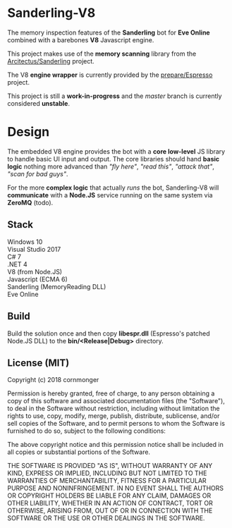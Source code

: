 # Sanderling-V8
The memory inspection features of the **Sanderling** bot for **Eve Online** combined with a barebones **V8** Javascript engine.

This project makes use of the **memory scanning** library from the [Arcitectus/Sanderling](https://github.com/Arcitectus/Sanderling) project.

The V8 **engine wrapper** is currently provided by the [prepare/Espresso](https://github.com/prepare/Espresso) project.

This project is still a **work-in-progress** and the *master* branch is currently considered **unstable**.

# Design
The embedded V8 engine provides the bot with a **core low-level** JS library to handle basic UI input and output. The core libraries should hand **basic logic** nothing more advanced than *"fly here"*, *"read this"*, *"attack that"*, *"scan for bad guys"*.

For the more **complex logic** that actually *runs* the bot, Sanderling-V8 will **communicate** with a **Node.JS** service running on the same system via **ZeroMQ** (todo).

## Stack
Windows 10  
Visual Studio 2017  
C# 7  
.NET 4  
V8 (from Node.JS)  
Javascript (ECMA 6)  
Sanderling (MemoryReading DLL)  
Eve Online

## Build
Build the solution once and then copy **libespr.dll** (Espresso's patched Node.JS DLL) to the **bin/<Release|Debug>** directory.

## License (MIT)
Copyright (c) 2018 cornmonger

Permission is hereby granted, free of charge, to any person obtaining a copy
of this software and associated documentation files (the "Software"), to deal
in the Software without restriction, including without limitation the rights
to use, copy, modify, merge, publish, distribute, sublicense, and/or sell
copies of the Software, and to permit persons to whom the Software is
furnished to do so, subject to the following conditions:

The above copyright notice and this permission notice shall be included in all
copies or substantial portions of the Software.

THE SOFTWARE IS PROVIDED "AS IS", WITHOUT WARRANTY OF ANY KIND, EXPRESS OR
IMPLIED, INCLUDING BUT NOT LIMITED TO THE WARRANTIES OF MERCHANTABILITY,
FITNESS FOR A PARTICULAR PURPOSE AND NONINFRINGEMENT. IN NO EVENT SHALL THE
AUTHORS OR COPYRIGHT HOLDERS BE LIABLE FOR ANY CLAIM, DAMAGES OR OTHER
LIABILITY, WHETHER IN AN ACTION OF CONTRACT, TORT OR OTHERWISE, ARISING FROM,
OUT OF OR IN CONNECTION WITH THE SOFTWARE OR THE USE OR OTHER DEALINGS IN THE
SOFTWARE.
